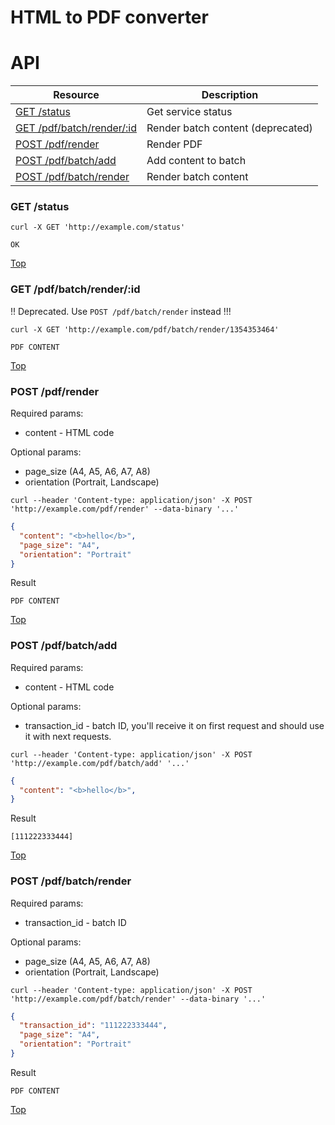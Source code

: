 # HTML to PDF converter

API
=========================== 
<a name="top"/>

Resource                           | Description
---------------------------------- | -------------
[GET /status](#get1)               | Get service status
[GET /pdf/batch/render/:id](#get2) | Render batch content (deprecated)
[POST /pdf/render](#post1)         | Render PDF
[POST /pdf/batch/add](#post3)      | Add content to batch
[POST /pdf/batch/render](#post2)   | Render batch content


<a name="get1"/>

### GET /status

```
curl -X GET 'http://example.com/status'
```

```text/plain
OK
```

[Top](#top)

<a name="get2"/>

### GET /pdf/batch/render/:id

!! Deprecated. Use `POST /pdf/batch/render` instead !!!

```
curl -X GET 'http://example.com/pdf/batch/render/1354353464'
```

```application/pdf
PDF CONTENT
```

[Top](#top)

<a name="post1"/>

### POST /pdf/render


Required params: 
  - content - HTML code
  
Optional params: 
  - page_size (A4, A5, A6, A7, A8)
  - orientation (Portrait, Landscape)

```
curl --header 'Content-type: application/json' -X POST 'http://example.com/pdf/render' --data-binary '...'
```

```json
{
  "content": "<b>hello</b>",
  "page_size": "A4",
  "orientation": "Portrait"
}
```

Result

```application/pdf
PDF CONTENT
```

[Top](#top)

<a name="post3"/>

### POST /pdf/batch/add


Required params: 
 - content - HTML code

Optional params: 
 - transaction_id - batch ID, you'll receive it on first request and should use it with next requests.

```
curl --header 'Content-type: application/json' -X POST 'http://example.com/pdf/batch/add' '...'
```

```json
{
  "content": "<b>hello</b>",
}
```

Result

```application/json
[111222333444]
```

[Top](#top)

<a name="post2"/>

### POST /pdf/batch/render


Required params: 
 - transaction_id - batch ID

Optional params: 
  - page_size (A4, A5, A6, A7, A8)
  - orientation (Portrait, Landscape)

```
curl --header 'Content-type: application/json' -X POST 'http://example.com/pdf/batch/render' --data-binary '...'
```

```json
{
  "transaction_id": "111222333444",
  "page_size": "A4",
  "orientation": "Portrait"
}
```

Result

```application/pdf
PDF CONTENT
```

[Top](#top)
